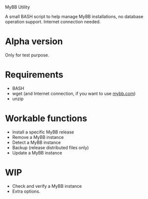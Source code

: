 MyBB Utility

A small BASH script to help manage MyBB installations, no database operation support. Internet connection needed.

# Alpha version

Only for test purpose.

# Requirements

 - BASH
 - wget (and Internet connection, if you want to use [mybb.com](https://mybb.com/))
 - unzip

# Workable functions

 - Install a specific MyBB release
 - Remove a MyBB instance
 - Detect a MyBB instance
 - Backup (release distributed files only)
 - Update a MyBB instance

# WIP

 - Check and verify a MyBB instance
 - Extra options.
